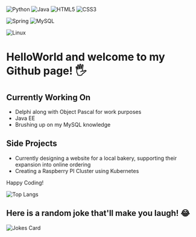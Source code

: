 ![Python](https://img.shields.io/badge/python-3670A0?style=for-the-badge&logo=python&logoColor=ffdd54) ![Java](https://img.shields.io/badge/java-%23ED8B00.svg?style=for-the-badge&logo=java&logoColor=white)  ![HTML5](https://img.shields.io/badge/html5-%23E34F26.svg?style=for-the-badge&logo=html5&logoColor=white) 	![CSS3](https://img.shields.io/badge/css3-%231572B6.svg?style=for-the-badge&logo=css3&logoColor=white)

 ![Spring](https://img.shields.io/badge/spring-%236DB33F.svg?style=for-the-badge&logo=spring&logoColor=white) ![MySQL](https://img.shields.io/badge/mysql-%2300f.svg?style=for-the-badge&logo=mysql&logoColor=white)
 
 ![Linux](https://img.shields.io/badge/Linux-FCC624?style=for-the-badge&logo=linux&logoColor=black)
 
# HelloWorld and welcome to my Github page! 🖐

## Currently Working On

* Delphi along with Object Pascal for work purposes
* Java EE
* Brushing up on my MySQL knowledge

## Side Projects

* Currently designing a website for a local bakery, supporting their expansion into online ordering
* Creating a Raspberry PI Cluster using Kubernetes

Happy Coding!

 ![Top Langs](https://github-readme-stats.vercel.app/api/top-langs/?username=rhysjones1&layout=compact)

## Here is a random joke that'll make you laugh! 😂
![Jokes Card](https://readme-jokes.vercel.app/api)

<!---
RhysJones1/RhysJones1 is a ✨ special ✨ repository because its `README.md` (this file) appears on your GitHub profile.
You can click the Preview link to take a look at your changes.
--->
